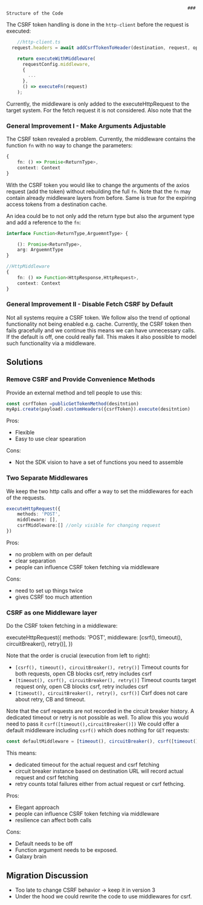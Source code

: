                                                                        ### Structure of the Code

The CSRF token handling is done in the `http-client` before the request is executed:

```ts
    //http-client.ts
  request.headers = await addCsrfTokenToHeader(destination, request, options);   

    return executeWithMiddleware(
      requestConfig.middleware,
      {
        ...
      },
      () => executeFn(request)
    );
```

Currently, the middleware is only added to the executeHttpRequest to the target system.
For the fetch request it is not considered.
Also note that the

### General Improvement I - Make Arguments Adjustable

The CSRF token revealed a problem. Currently, the middleware contains the function `fn` with no way to change the parameters:

```ts
{
    fn: () => Promise<ReturnType>,
    context: Context
}
```

With the CSRF token you would like to change the arguments of the axios request (add the token) without rebuilding the full `fn`.
Note that the `fn` may contain already middleware layers from before.
Same is true for the expiring access tokens from a destination cache.

An idea could be to not only add the return type but also the argument type and add a reference to the `fn`:

```ts
interface Function<ReturnType,ArguemntType> {

    (): Promise<ReturnType>,
    arg: ArguemntType
}

//HttpMiddleware
{
    fn: () => Function<HttpResponse,HttpRequest>,
    context: Context
}
```

### General Improvement II - Disable Fetch CSRF by Default

Not all systems require a CSRF token.
We follow also the trend of optional functionality not being enabled e.g. cache.
Currently, the CSRF token then fails gracefully and we continue this means we can have unnecessary calls.
If the default is off, one could really fail.
This makes it also possible to model such functionality via a middleware.


## Solutions

### Remove CSRF and Provide Convenience Methods

Provide an external method and tell people to use this:

```ts
const csrfToken =publicGetTokenMethod(desitntion)
myApi.create(payload).customHeaders({csrfToken}).execute(desitntion)
```

Pros:
- Flexible
- Easy to use clear spearation

Cons:
- Not the SDK vision to have a set of functions you need to assemble

### Two Separate Middlewares

We keep the two http calls and offer a way to set the middlewares for each of the requests.

```ts
executeHttpRequest({
    methods: 'POST',
    middleware: [],
    csrfMiddleware:[] //only visible for changing request
})
```

Pros:
- no problem with on per default
- clear separation
- people can influence CSRF token fetching via middleware

Cons:
- need to set up things twice
- gives CSRF too much attention

### CSRF as one Middleware layer

Do the CSRF token fetching in a middleware:

executeHttpRequest({
methods: 'POST',
middleware:  [csrf(), timeout(), circuitBreaker(), retry()],
})

Note that the order is crucial (execution from left to right):
- `[csrf(), timeout(), circuitBreaker(), retry()]` Timeout counts for both requests, open CB blocks csrf, retry includes csrf
- `[timeout(), csrf(), circuitBreaker(), retry()]` Timeout counts target request only,  open CB blocks csrf, retry includes csrf
- `[timeout(), circuitBreaker(), retry(), csrf()]` Csrf does not care about retry, CB and timeout.

Note that the csrf requests are not recorded in the circuit breaker history.
A dedicated timeout or retry is not possible as well.
To allow this you would need to pass it `csrf([timeout(),circuitBreaker()])`
We could offer a default middleware including `csrf()` which does nothing for `GET` requests:

```ts
const defaultMiddleware = [timeout(), circuitBreaker(), csrf([timeout(), circuitBreaker()]), retry()]
```

This means:
- dedicated timeout for the actual request and csrf fetching
- circuit breaker instance based on destination URL will record actual request and csrf fetching
- retry counts total failures either from actual request or csrf fethcing.


Pros:
- Elegant approach
- people can influence CSRF token fetching via middleware
- resilience can affect both calls

Cons:
- Default needs to be off
- Function argument needs to be exposed.
- Galaxy brain

## Migration Discussion

- Too late to change CSRF behavior -> keep it in version 3
- Under the hood we could rewrite the code to use middlewares for csrf.
